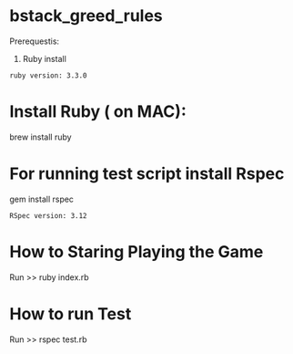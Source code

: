 # bstack_greed_rules

Prerequestis:
1. Ruby install 
```
ruby version: 3.3.0
```
# Install Ruby ( on MAC): 
brew install ruby

# For running test script install Rspec 
gem install rspec
```
RSpec version: 3.12
```
# How to Staring Playing the Game
Run >> ruby index.rb

# How to run Test
Run >> rspec test.rb
